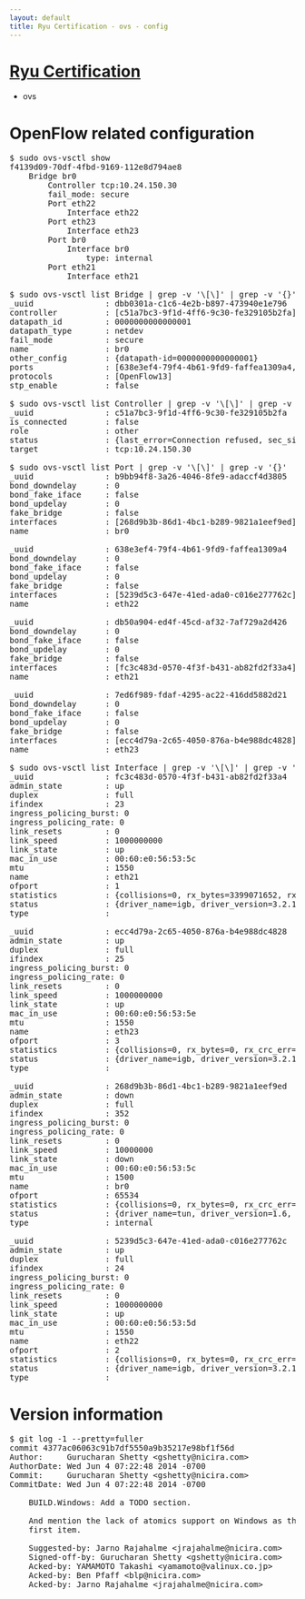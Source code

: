 ```yaml
---
layout: default
title: Ryu Certification - ovs - config
---
```

# [Ryu Certification](http://osrg.github.io/ryu/certification.html)
* ovs 

# OpenFlow related configuration
<pre>
$ sudo ovs-vsctl show
f4139d09-70df-4fbd-9169-112e8d794ae8
    Bridge br0
        Controller tcp:10.24.150.30
        fail_mode: secure
        Port eth22
            Interface eth22
        Port eth23
            Interface eth23
        Port br0
            Interface br0
                type: internal
        Port eth21
            Interface eth21

$ sudo ovs-vsctl list Bridge | grep -v '\[\]' | grep -v '{}'
_uuid               : dbb0301a-c1c6-4e2b-b897-473940e1e796
controller          : [c51a7bc3-9f1d-4ff6-9c30-fe329105b2fa]
datapath_id         : 0000000000000001
datapath_type       : netdev
fail_mode           : secure
name                : br0
other_config        : {datapath-id=0000000000000001}
ports               : [638e3ef4-79f4-4b61-9fd9-faffea1309a4, 7ed6f989-fdaf-4295-ac22-416dd5882d21, b9bb94f8-3a26-4046-8fe9-adaccf4d3805, db50a904-ed4f-45cd-af32-7af729a2d426]
protocols           : [OpenFlow13]
stp_enable          : false

$ sudo ovs-vsctl list Controller | grep -v '\[\]' | grep -v '{}'
_uuid               : c51a7bc3-9f1d-4ff6-9c30-fe329105b2fa
is_connected        : false
role                : other
status              : {last_error=Connection refused, sec_since_connect=967, sec_since_disconnect=3, state=BACKOFF}
target              : tcp:10.24.150.30

$ sudo ovs-vsctl list Port | grep -v '\[\]' | grep -v '{}'
_uuid               : b9bb94f8-3a26-4046-8fe9-adaccf4d3805
bond_downdelay      : 0
bond_fake_iface     : false
bond_updelay        : 0
fake_bridge         : false
interfaces          : [268d9b3b-86d1-4bc1-b289-9821a1eef9ed]
name                : br0

_uuid               : 638e3ef4-79f4-4b61-9fd9-faffea1309a4
bond_downdelay      : 0
bond_fake_iface     : false
bond_updelay        : 0
fake_bridge         : false
interfaces          : [5239d5c3-647e-41ed-ada0-c016e277762c]
name                : eth22

_uuid               : db50a904-ed4f-45cd-af32-7af729a2d426
bond_downdelay      : 0
bond_fake_iface     : false
bond_updelay        : 0
fake_bridge         : false
interfaces          : [fc3c483d-0570-4f3f-b431-ab82fd2f33a4]
name                : eth21

_uuid               : 7ed6f989-fdaf-4295-ac22-416dd5882d21
bond_downdelay      : 0
bond_fake_iface     : false
bond_updelay        : 0
fake_bridge         : false
interfaces          : [ecc4d79a-2c65-4050-876a-b4e988dc4828]
name                : eth23

$ sudo ovs-vsctl list Interface | grep -v '\[\]' | grep -v '{}'
_uuid               : fc3c483d-0570-4f3f-b431-ab82fd2f33a4
admin_state         : up
duplex              : full
ifindex             : 23
ingress_policing_burst: 0
ingress_policing_rate: 0
link_resets         : 0
link_speed          : 1000000000
link_state          : up
mac_in_use          : 00:60:e0:56:53:5c
mtu                 : 1550
name                : eth21
ofport              : 1
statistics          : {collisions=0, rx_bytes=3399071652, rx_crc_err=0, rx_dropped=0, rx_errors=0, rx_frame_err=0, rx_over_err=0, rx_packets=10904040, tx_bytes=0, tx_dropped=0, tx_errors=0, tx_packets=0}
status              : {driver_name=igb, driver_version=3.2.10-k, firmware_version=2.10-9}
type                : 

_uuid               : ecc4d79a-2c65-4050-876a-b4e988dc4828
admin_state         : up
duplex              : full
ifindex             : 25
ingress_policing_burst: 0
ingress_policing_rate: 0
link_resets         : 0
link_speed          : 1000000000
link_state          : up
mac_in_use          : 00:60:e0:56:53:5e
mtu                 : 1550
name                : eth23
ofport              : 3
statistics          : {collisions=0, rx_bytes=0, rx_crc_err=0, rx_dropped=0, rx_errors=0, rx_frame_err=0, rx_over_err=0, rx_packets=0, tx_bytes=3797396204, tx_dropped=0, tx_errors=0, tx_packets=5394909}
status              : {driver_name=igb, driver_version=3.2.10-k, firmware_version=2.10-9}
type                : 

_uuid               : 268d9b3b-86d1-4bc1-b289-9821a1eef9ed
admin_state         : down
duplex              : full
ifindex             : 352
ingress_policing_burst: 0
ingress_policing_rate: 0
link_resets         : 0
link_speed          : 10000000
link_state          : down
mac_in_use          : 00:60:e0:56:53:5c
mtu                 : 1500
name                : br0
ofport              : 65534
statistics          : {collisions=0, rx_bytes=0, rx_crc_err=0, rx_dropped=0, rx_errors=0, rx_frame_err=0, rx_over_err=0, rx_packets=0, tx_bytes=0, tx_dropped=0, tx_errors=0, tx_packets=0}
status              : {driver_name=tun, driver_version=1.6, firmware_version=N/A}
type                : internal

_uuid               : 5239d5c3-647e-41ed-ada0-c016e277762c
admin_state         : up
duplex              : full
ifindex             : 24
ingress_policing_burst: 0
ingress_policing_rate: 0
link_resets         : 0
link_speed          : 1000000000
link_state          : up
mac_in_use          : 00:60:e0:56:53:5d
mtu                 : 1550
name                : eth22
ofport              : 2
statistics          : {collisions=0, rx_bytes=0, rx_crc_err=0, rx_dropped=0, rx_errors=0, rx_frame_err=0, rx_over_err=0, rx_packets=0, tx_bytes=2721254254, tx_dropped=0, tx_errors=0, tx_packets=4694602}
status              : {driver_name=igb, driver_version=3.2.10-k, firmware_version=2.10-9}
type                : 
</pre>

# Version information
<pre>
$ git log -1 --pretty=fuller
commit 4377ac06063c91b7df5550a9b35217e98bf1f56d
Author:     Gurucharan Shetty &lt;gshetty@nicira.com&gt;
AuthorDate: Wed Jun 4 07:22:48 2014 -0700
Commit:     Gurucharan Shetty &lt;gshetty@nicira.com&gt;
CommitDate: Wed Jun 4 07:22:48 2014 -0700

    BUILD.Windows: Add a TODO section.
    
    And mention the lack of atomics support on Windows as the
    first item.
    
    Suggested-by: Jarno Rajahalme &lt;jrajahalme@nicira.com&gt;
    Signed-off-by: Gurucharan Shetty &lt;gshetty@nicira.com&gt;
    Acked-by: YAMAMOTO Takashi &lt;yamamoto@valinux.co.jp&gt;
    Acked-by: Ben Pfaff &lt;blp@nicira.com&gt;
    Acked-by: Jarno Rajahalme &lt;jrajahalme@nicira.com&gt;
</pre>
